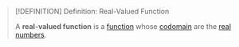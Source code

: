 >[!DEFINITION] Definition: Real-Valued Function
>
>A **real-valued function** is a [function](../Functions/Function.md) whose [codomain](../Functions/Codomain%20of%20a%20Function.md) are the [real numbers](../../../Algebra/Fields/Real%20Numbers/The%20Field%20of%20the%20Real%20Numbers.md).
>
